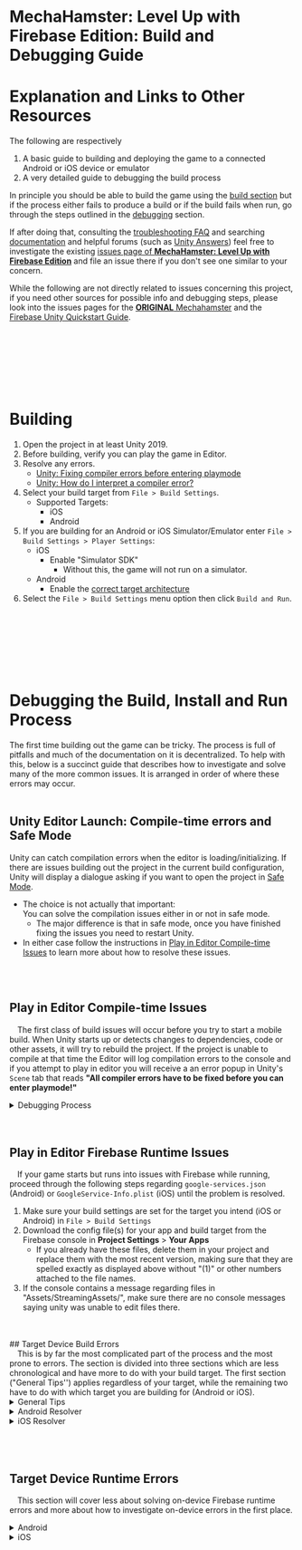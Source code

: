 # **MechaHamster: Level Up with Firebase Edition**: Build and Debugging Guide

# <a name="Intro"></a> Explanation and Links to Other Resources

The following are respectively

1.  A basic guide to building and deploying the game to a connected Android or
    iOS device or emulator
2.  A very detailed guide to debugging the build process

In principle you should be able to build the game using the
[build section](#Building) but if the process either fails to produce a build or
if the build fails when run, go through the steps outlined in the
[debugging](#Debugging) section.

If after doing that, consulting the [troubleshooting FAQ](https://firebase.google.com/docs/unity/troubleshooting-faq) and searching
[documentation](https://firebase.google.com/docs/reference/unity) and helpful
forums (such as [Unity Answers](https://answers.unity.com/index.html)) feel free
to investigate the existing
[issues page of **MechaHamster: Level Up with Firebase Edition**](https://github.com/firebase/quickstart-unity/level-up-with-firebase/issues?q=)
and file an issue there if you don't see one similar to your concern.

While the following are not directly related to issues concerning this project,
if you need other sources for possible info and debugging steps, please look
into the issues pages for the
[**ORIGINAL** Mechahamster](https://github.com/google/mechahamster/issues?q=is%3Aissue+)
and the
[Firebase Unity Quickstart Guide](https://github.com/firebase/quickstart-unity/issues?q=is%3Aissue+).

<br>
<br>
<br>
<br>
<br>
<br>

# <a name="Building"></a> Building

1.  Open the project in at least Unity 2019.
2.  Before building, verify you can play the game in Editor.
3.  Resolve any errors.
    *   [Unity: Fixing compiler errors before entering playmode][]
    *   [Unity: How do I interpret a compiler error?][]
4.  Select your build target from `File > Build Settings`.
    *   Supported Targets:
        *   iOS
        *   Android
5.  If you are building for an Android or iOS Simulator/Emulator enter `File >
    Build Settings > Player Settings`:
    *   iOS
        *   Enable "Simulator SDK"
            *   Without this, the game will not run on a simulator.
    *   Android
        *   Enable the [correct target architecture][]
6.  Select the `File > Build Settings` menu option then click `Build and Run`.

<br>
<br>
<br>
<br>
<br>
<br>

# <a name="Debugging"></a> Debugging the Build, Install and Run Process

The first time building out the game can be tricky. The process is full of
pitfalls and much of the documentation on it is decentralized. To help with
this, below is a succinct guide that describes how to investigate and solve many
of the more common issues. It is arranged in order of where these errors may
occur.
<br>
<br>

##  Unity Editor Launch: Compile-time errors and Safe Mode<br>
Unity can catch compilation errors when the editor is loading/initializing. If there are issues building out the project in the current build configuration, Unity will display a dialogue asking if you want to open the project in [Safe Mode](https://docs.unity3d.com/2020.2/Documentation/Manual/SafeMode.html).

*   The choice is not actually that important: <br> You can solve the compilation issues either in or not in safe mode.
    *   The major difference is that in safe mode, once you have finished
            fixing the issues you need to restart Unity.
*   In either case follow the instructions in
        [Play in Editor Compile-time Issues](#Debugging-Compilation) to learn
        more about how to resolve these issues.
<br>
<br>

##  Play in Editor Compile-time Issues<a name="Debugging-Compilation"></a> <br>
&emsp;The first class of build issues will occur before you try to start a mobile build. When Unity starts up or detects changes to dependencies, code or other assets, it will try to rebuild the project. If the project is unable to compile at that time the Editor will log
        compilation errors to the console and if you attempt to play in
        editor you will receive a an error popup in Unity's `Scene` tab that
        reads **"All compiler errors have to be fixed before you can enter
        playmode!"**
<details>
<summary>Debugging Process</summary>

1.  Look at the compilation errors in the Unity Editor's console tab and
            try to solve them. **If play in editor still fails, proceed to the
            next step.**
    *   See the following articles for more information:
        *   [Unity: Fixing compiler errors before entering playmode][]
        *   [Unity: How do I interpret a compiler error?][]
2.  If you have implemented firebase functionality into the code have
        you imported the appropriate Firebase packages? **If play in editor
        still fails, proceed to the next step.**
    *   Either:
        *   [Add Firebase Unity SDKs](https://firebase.google.com/docs/unity/setup#add-sdks)
        *   Look into and perform one of the alternatives in
                [Additional Unity installation options](https://firebase.google.com/docs/unity/setup-alternative).
3.  If you have imported the packages as `.unitypackage`s, have you made
        sure they are at the appropriate API level?
    *   Detailed
            [here](https://firebase.google.com/docs/unity/setup#add-sdks)
4.  Check that your editor is attempting to rebuild.
    *   By default the Unity editor is set to rebuild whenever asset or
            configuration changes are detected.
    *   It is possible (and sometimes desirable) that this functionality
            has been disabled and that your Unity Editor is set to
            [manual refresh/recompile](https://support.unity.com/hc/en-us/articles/210452343-How-to-stop-automatic-assembly-compilation-from-script#:~:text=You%20can%20change%20this%20behavior,or%20Stop%20Playing%20And%20Recompile).
    *   **To Fix this** either
        *   Invoke manual refresh (Ctrl+R on Windows or ⌘+R on Mac)
        *   Enter **Edit** > **Preferences** > **General** and enable **Auto Refresh** 
</details>
    

<br>
<br>

##  Play in Editor Firebase Runtime Issues<a name="Debugging-PIE-Runtime-Errors"></a> <br>
&emsp;If your game starts but runs into issues with Firebase while running,
        proceed through the following steps regarding `google-services.json`
        (Android) or `GoogleService-Info.plist` (iOS) until the problem is
        resolved.

1.  Make sure your build settings are set for the target you intend (iOS
        or Android) in `File > Build Settings`
2.  Download the config file(s) for your app and build target from the
        Firebase console in **Project Settings** > **Your Apps**
    *   If you already have these files, delete them in your project and
            replace them with the most recent version, making sure that they
            are spelled exactly as displayed above without "(1)" or other
            numbers attached to the file names.
3.  If the console contains a message regarding files in "Assets/StreamingAssets/", make sure there are no console messages saying unity was unable to edit files there.
            <br>
<br>
<br>
##  Target Device Build Errors<br>
&emsp;This is by far the most complicated part of the process and the most prone to errors. The section is divided into three sections which are less chronological and have more to do with your build target. The first section ("General Tips'') applies regardless of your target, while the remaining two have to do with which target you are building for (Android or iOS).
<details><summary>General Tips</summary>

*   If literally nothing in this document gets the game to build and run
        successfully, upgrade your install the newest LTS Unity Editor and
        [update your packages](https://firebase.google.com/docs/unity/troubleshooting-faq#update-sdk-version).
*   If at any point you want or need more information consider enabling
        verbose logging and reading the log after trying to build again
    *   to enable verbose logging do the following on
        *   iOS
            *   Enable "Verbose Logging" in Assets > External Dependency
                    Manager > iOS Resolver > Settings
        *   Android
            *   Enable "Verbose Logging" in Assets > External Dependency
                    Manager > Android Resolver > Settings
</details>
</details>
<details><summary>Android Resolver</summary>
<blockquote>
<details>
<summary>Use Force Resolve if having issues with resolution</summary>

*   When trying to build, if you receive errors, try to resolve android
        dependencies by clicking Assets > External Dependency Manager >
        Android Resolver > Resolve
    *   If this fails, try Assets > External Dependency Manager >
            Android Resolver > **Force** Resolve
        *   While this is slower, it is more dependendable as it clears
                old intermediate data
    *   if the build is still failing proceed

</details>
<details>
<summary>JDK, SDK, NDK, Gradle Issues (including locating)</summary>

*   If you receive error logs about Unity being unable to locate the
        JDK, Android SDK Tools or NDK you may need to toggle some of your
        external tool settings to get Unity to acknowledge them
    *   Enter Unity->Preferences->External Tools
    *   Disable(uncheck) the JDK,Android SDK,Android NDK and Grandle
    *   Restore the settings to their original values
    *   try building again
</details>
<details>
<summary>Enable Jetifier if you can/ unless you know you can't</summary>

*   Unless you have a solid reason NOT to enable jetifier, ENABLE IT
            in any Unity version after 2019.2
        *   long story short, it's only not enabled by default due to
                not being something that can be done automatically
        *   If you do this you MUST enable Maintemplate.gradle (and
                custom gradle property template aif using 2019.3+ )
    *   SYMPTOMS SHOWING YOU SHOULD DO THIS
        *   When using the NONgradle version EDM4U will fail resolution when trying to bump up a package version number by changing it to <num>.0.+<br>Unity will TRY to decide on a version.
        *   common source of failure: 2 different versions of same
                library
</details>
<details>
<summary>'Single Dex' Issues and Minification</summary>

*   If you run into an issue with "single dex"
    *   [Look into minification](https://firebase.google.com/docs/unity/troubleshooting-faq#an_issue_with_single_dex_while_building_android_app)
        *   Note: Do not apply different minification rules for
                different build configurations (debug vs release etc)
</details>
</blockquote>

</details>

<details>
<summary>iOS Resolver</summary>

<blockquote>
<details>
<summary>Prefer opening Xcode Workspace files in Xcode to opening Xcode Projectr Files</summary>

*   Try to
        [build iOS builds from Xcode Workspaces](https://developer.apple.com/library/archive/featuredarticles/XcodeConcepts/Concept-Workspace.html)
        generated by cocoapods rather than Xcode Projects
    *   if you are building in an evnironment you cannot open Xcode
            workspaces from (such as unity cloud build) then
            alternatively go into the iOS resolver settings, enter the
            dropdown **Cocoapods Integration** and select "Xcode
            project"
</details>
<details>
<summary>Investigate Cocoapods if iOS resolution fails</summary>

*   First of all make sure its
            [properly installed](https://guides.cocoapods.org/using/getting-started.html)
    *   Verify that
            [`pod install` and `pod update` run without errors](https://guides.cocoapods.org/using/pod-install-vs-update.html)
        *   Cocoapods
                [requires your terminal to be using UTF-8](https://firebase.google.com/docs/unity/troubleshooting-faq#issues_when_building_for_ios_with_cocoapods)
            *   Do this if you see the following in the cocoapods log <br>`WARNING: CocoaPods requires your terminal to be using UTF-8 encoding.`
</details>
<details>
<summary>Win32 Errors when building on Mac</summary>

*   If the Unity Editor's console displays build output that
            mentions win32 errors, upgrade to a more recent LTS version
            of Unity after 2020.3.40f1.
    *   [Unity Bug](https://issuetracker.unity3d.com/issues/webgl-builderror-constant-il2cpp-build-error-after-osx-12-dot-3-upgrade)
    *   While this might seem extreme since there are a couple
            workarounds, upgrading is the fastest, most convenient
            and the most dependable method to deal with it.
</details>
</blockquote>

</details>


<br>
<br>
<br>

##  Target Device Runtime Errors<br>
&emsp;This section will cover less about solving on-device Firebase runtime errors and more about how to investigate on-device errors in the first place.
<details><summary>Android</summary>
<blockquote>
<details>
<summary>Inspecting Logs</summary>

*   On Simulator:
    *   Inspect the logs displayed in your Emulator's console.
*   On Device
    *   Familiarize yourself with
            [adb](https://developer.android.com/studio/command-line/adb)
            and
            [adb logcat](https://developer.android.com/studio/command-line/logcat#filteringOutput)
            and how to use it.
        *   While you can use your command line environments various
                tools to filter the output, consider alternatively
                looking into logcats
                [options](https://developer.android.com/studio/command-line/logcat#options).
        *   A simple way to start an ADB session with a clean slate and then going about whatever operation you care to do is:<br>
                `adb logcat -c && adb logcat <OPTIONS>`<br>
                where <options> are whatever flags you pass the command line
</details>

<details>
<summary>Installing and Running on Simulator</summary>

*   make sure to specify the CPU architecture of the machine you are
        running the emulator on in in File > Build Settings > Player
        Settings > Player > Android > Other Settings > Configuration >
        Target Architectures
    *   If you do not do this, builds may succeed but be unable to
            install/run on the simulator
</details>
</blockquote>
</details>

<details>
<summary>iOS</summary>
<blockquote>
<details>
<summary>Inspecting Logs</summary>

*   On Simulator
    *   Look at Xcode's logs
*   On Device
    *   hook up to computer and look at lldb in Xcode
</details>

<details>
<summary>Swift Issues</summary>

*   If you run into an issues on trying to run the game with error
        logs that mention swift
    1.  Make sure your project generates
        *   a podfile AND
        *   an xcworkspace file
    2.  Make sure you are opening the xcworkspace file in Xcode
            rather than an Xcode project
    3.  If the build is still not properly running on device, enable
            `Enable Swift Framework Support Workaround` in Assets >
            External Dependency Manager > iOS Resolver > Settings
</details>

<details>
<summary>Installing and Running on Simulator</summary>

*   make sure to specify the Simulator SDK in File > Build
        Settings > Player Settings > Player > iOS > Other Settings >
        Configuration > Target SDK
    *   If you do not do this, builds may succeed but be unable to
            install/run on the simulator
</details>

</blockquote>
</details>

<br>
<br>
<br>

[Unity: Fixing compiler errors before entering playmode]: https://support.unity.com/hc/en-us/articles/205637689-Why-do-I-get-a-All-compiler-errors-have-to-be-fixed-before-you-can-enter-playmode-error-
[Unity: How do I interpret a compiler error?]: https://support.unity.com/hc/en-us/articles/205930539-How-do-I-interpret-a-compiler-error-
[correct target architecture]: https://docs.unity3d.com/2021.2/Documentation/Manual/android-BuildProcess.html#:~:text=Splitting%20APKs%20by-,target%20architecture,-If%20your%20output
[Original MechaHamster Documentation]: https://google.github.io/mechahamster/
